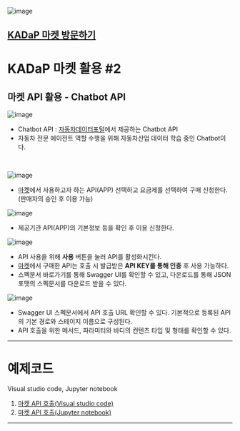 ![image](https://github.com/bigdata-car/kadap-lecture/assets/105857557/ce018a42-4fee-4779-bdf7-d9474a47b971)

## [KADaP 마켓 방문하기](market.bigdata-car.kr)

# KADaP 마켓 활용 #2
## 마켓 API 활용 - Chatbot API

![image](https://github.com/bigdata-car/kadap-lecture/assets/105857557/1bfb2ccc-9a78-4587-a207-4dc8b0c1db9d)

* Chatbot API : [자동차데이터포털](bigdata-car.kr)에서 제공하는 Chatbot API
* 자동차 전문 에이전트 역할 수행을 위해 자동차산업 데이터 학습 중인 Chatbot이다.
<br/>

![image](https://github.com/bigdata-car/kadap-lecture/assets/105857557/d30d77e6-63ae-46dd-a038-98f6ad54c769)

* [마켓](market.bigdata-car.kr)에서 사용하고자 하는 API(APP) 선택하고 요금제를 선택하여 구매 신청한다. (판매자의 승인 후 이용 가능)

![image](https://github.com/bigdata-car/kadap-lecture/assets/105857557/08b466af-8082-4507-b747-742c58d4e04d)

* 제공기관 API(APP)의 기본정보 등을 확인 후 이용 신청한다.

![image](https://github.com/bigdata-car/kadap-lecture/assets/105857557/4250c3b6-4eac-42d3-abc8-5f411fdbed63)

* API 사용을 위해 **사용** 버튼을 눌러 API를 활성화시킨다.
* [마켓](market.bigdata-car.kr)에서 구매한 API는 호출 시 발급받은 **API KEY를 통해 인증** 후 사용 가능하다.
* 스펙문서 바로가기를 통해 Swagger UI를 확인할 수 있고, 다운로드를 통해 JSON 포맷의 스펙문서를 다운로드 받을 수 있다.

![image](https://github.com/bigdata-car/kadap-lecture/assets/105857557/632da76b-b43e-4172-bdfe-c98b781295df)

* Swagger UI 스펙문서에서 API 호출 URL 확인할 수 있다. 기본적으로 등록된 API의 기본 경로와 스테이지 이름으로 구성된다.
* API 호출을 위한 메서드, 파라미터와 바디의 컨텐츠 타입 및 형태를 확인할 수 있다.
---

# 예제코드
Visual studio code, Jupyter notebook

1. [마켓 API 호출(Visual studio code)](https://github.com/bigdata-car/kadap-lecture/blob/main/20240522-katech-python-with-kadap-cloud/Day02-Class01/chatbot/marketapi.py)
2. [마켓 API 호출(Jupyter notebook)](https://github.com/bigdata-car/kadap-lecture/blob/main/20240522-katech-python-with-kadap-cloud/Day02-Class01/chatbot/marketapi.ipynb)

---
